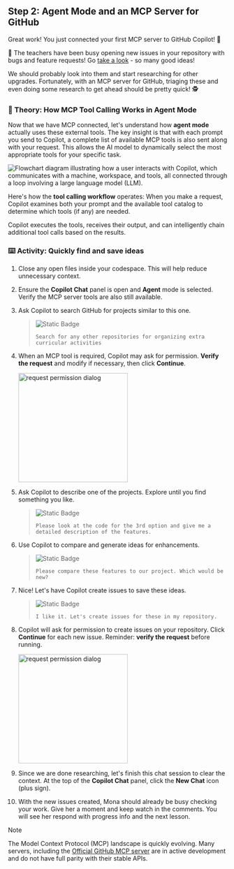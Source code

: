 ## Step 2: Agent Mode and an MCP Server for GitHub

Great work! You just connected your first MCP server to GitHub Copilot! 🎉

🚨 The teachers have been busy opening new issues in your repository with bugs and feature requests! Go [take a look](https://github.com/{{full_repo_name}}/issues) - so many good ideas!

We should probably look into them and start researching for other upgrades. Fortunately, with an MCP server for GitHub, triaging these and even doing some research to get ahead should be pretty quick! 🕵️

### 📖 Theory: How MCP Tool Calling Works in Agent Mode

Now that we have MCP connected, let's understand how **agent mode** actually uses these external tools. The key insight is that with each prompt you send to Copilot, a complete list of available MCP tools is also sent along with your request. This allows the AI model to dynamically select the most appropriate tools for your specific task.

![Flowchart diagram illustrating how a user interacts with Copilot, which communicates with a machine, workspace, and tools, all connected through a loop involving a large language model (LLM).](https://github.blog/wp-content/uploads/2025/05/how-it-works.png)

Here's how the **tool calling workflow** operates: When you make a request, Copilot examines both your prompt and the available tool catalog to determine which tools (if any) are needed.

Copilot executes the tools, receives their output, and can intelligently chain additional tool calls based on the results.


### :keyboard: Activity: Quickly find and save ideas

1. Close any open files inside your codespace. This will help reduce unnecessary context.

1. Ensure the **Copilot Chat** panel is open and **Agent** mode is selected. Verify the MCP server tools are also still available.

1. Ask Copilot to search GitHub for projects similar to this one.

   > ![Static Badge](https://img.shields.io/badge/-Prompt-text?style=social&logo=github%20copilot)
   >
   > ```prompt
   > Search for any other repositories for organizing extra curricular activities
   > ```

1. When an MCP tool is required, Copilot may ask for permission. **Verify the request** and modify if necessary, then click **Continue**.

   <img width="250" alt="request permission dialog" src="https://github.com/user-attachments/assets/229473af-c206-47a4-b356-943b9c9bd946" />

1. Ask Copilot to describe one of the projects. Explore until you find something you like.

   > ![Static Badge](https://img.shields.io/badge/-Prompt-text?style=social&logo=github%20copilot)
   >
   > ```prompt
   > Please look at the code for the 3rd option and give me a detailed description of the features.
   > ```

1. Use Copilot to compare and generate ideas for enhancements.

   > ![Static Badge](https://img.shields.io/badge/-Prompt-text?style=social&logo=github%20copilot)
   >
   > ```prompt
   > Please compare these features to our project. Which would be new?
   > ```

1. Nice! Let's have Copilot create issues to save these ideas.

   > ![Static Badge](https://img.shields.io/badge/-Prompt-text?style=social&logo=github%20copilot)
   >
   > ```prompt
   > I like it. Let's create issues for these in my repository.
   > ```

1. Copilot will ask for permission to create issues on your repository. Click **Continue** for each new issue. Reminder: **verify the request** before running.

   <img width="250" alt="request permission dialog" src="https://github.com/user-attachments/assets/52635294-950a-4168-b71e-498eb769f3af" />

1. Since we are done researching, let's finish this chat session to clear the context. At the top of the **Copilot Chat** panel, click the **New Chat** icon (plus sign).

1. With the new issues created, Mona should already be busy checking your work. Give her a moment and keep watch in the comments. You will see her respond with progress info and the next lesson.


> [!NOTE]
> The Model Context Protocol (MCP) landscape is quickly evolving. Many servers, including the [Official GitHub MCP server](https://github.com/github/github-mcp-server) are in active development and do not have full parity with their stable APIs.
